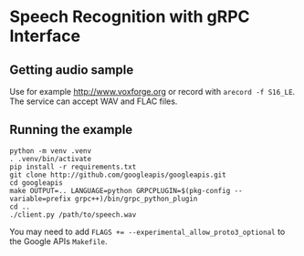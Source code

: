 # Speech Recognition with gRPC Interface

## Getting audio sample

Use for example http://www.voxforge.org or record with `arecord -f S16_LE`. The service can accept WAV and FLAC files.

## Running the example

```
python -m venv .venv
. .venv/bin/activate
pip install -r requirements.txt
git clone http://github.com/googleapis/googleapis.git
cd googleapis
make OUTPUT=.. LANGUAGE=python GRPCPLUGIN=$(pkg-config --variable=prefix grpc++)/bin/grpc_python_plugin
cd ..
./client.py /path/to/speech.wav
```

You may need to add `FLAGS += --experimental_allow_proto3_optional` to the Google APIs `Makefile`.
